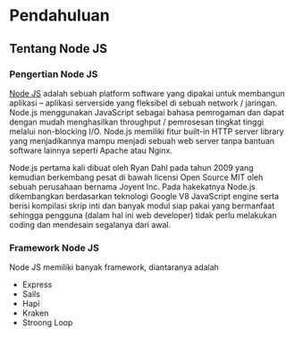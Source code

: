 Pendahuluan
===========

Tentang Node JS
---------------

### Pengertian Node JS

[Node JS](https://nodejs.org/) adalah sebuah platform software yang dipakai untuk membangun aplikasi – aplikasi serverside yang fleksibel di sebuah network / jaringan. Node.js menggunakan JavaScript sebagai bahasa pemrogaman dan dapat dengan mudah menghasilkan throughput / pemrosesan tingkat tinggi melalui non-blocking I/O. Node.js memiliki fitur built-in HTTP server library yang menjadikannya mampu menjadi sebuah web server tanpa bantuan software lainnya seperti Apache atau Nginx.

Node.js pertama kali dibuat oleh Ryan Dahl pada tahun 2009 yang kemudian berkembang pesat di bawah licensi Open Source MIT oleh sebuah perusahaan bernama Joyent Inc. Pada hakekatnya Node.js dikembangkan berdasarkan teknologi Google V8 JavaScript engine serta berisi kompilasi skrip inti dan banyak modul siap pakai yang bermanfaat sehingga pengguna (dalam hal ini web developer) tidak perlu melakukan coding dan mendesain segalanya dari awal.

### Framework Node JS

Node JS memiliki banyak framework, diantaranya adalah

-	Express
-	Sails
-	Hapi
-	Kraken
-	Stroong Loop
